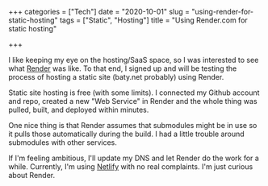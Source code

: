 +++
categories = ["Tech"]
date = "2020-10-01"
slug = "using-render-for-static-hosting"
tags = ["Static", "Hosting"]
title = "Using Render.com for static hosting"

+++

I like keeping my eye on the hosting/SaaS space, so I was interested to see what [Render](https://render.com) was like. To that end, I signed up and will be testing the process of hosting a static site (baty.net probably) using Render.

Static site hosting is free (with some limits). I connected my Github account and repo, created a new "Web Service" in Render and the whole thing was pulled, built, and deployed within minutes.

One nice thing is that Render assumes that submodules might be in use so it pulls those automatically during the build. I had a little trouble around submodules with other services.

If I'm feeling ambitious, I'll update my DNS and let Render do the work for a while. Currently, I'm using [Netlify](https://netlify.com) with no real complaints. I'm just curious about Render.


